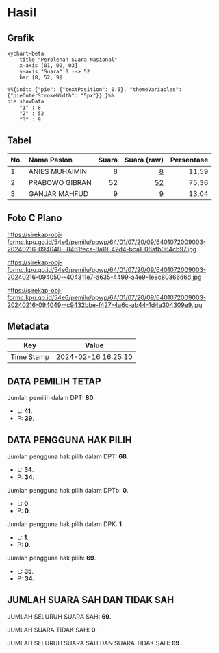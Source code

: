 # Hasil

## Grafik

```mermaid
xychart-beta
    title "Perolehan Suara Nasional"
    x-axis [01, 02, 03]
    y-axis "Suara" 0 --> 52
    bar [8, 52, 9]
```

```mermaid
%%{init: {"pie": {"textPosition": 0.5}, "themeVariables": {"pieOuterStrokeWidth": "5px"}} }%%
pie showData
    "1" : 8
    "2" : 52
    "3" : 9
```

## Tabel

| No. | Nama Paslon    | Suara | Suara (raw) | Persentase |
|:--- |:-------------- | -----:| -----------:| ----------:|
| 1   | ANIES MUHAIMIN | 8     | [8][p-1]    | 11,59      |
| 2   | PRABOWO GIBRAN | 52    | [52][p-2]   | 75,36      |
| 3   | GANJAR MAHFUD  | 9     | [9][p-3]    | 13,04      |


[p-1]: https://github.com/gigit-pemilu/pemilu-2024/blob/main/pilpres/hitung-suara/sub/64-kalimantan-timur/sub/01-paser/sub/07-muara-komam/sub/2009-muara-payang/sub/003-tps/sub/paslon-1.txt
[p-2]: https://github.com/gigit-pemilu/pemilu-2024/blob/main/pilpres/hitung-suara/sub/64-kalimantan-timur/sub/01-paser/sub/07-muara-komam/sub/2009-muara-payang/sub/003-tps/sub/paslon-2.txt
[p-3]: https://github.com/gigit-pemilu/pemilu-2024/blob/main/pilpres/hitung-suara/sub/64-kalimantan-timur/sub/01-paser/sub/07-muara-komam/sub/2009-muara-payang/sub/003-tps/sub/paslon-3.txt

## Foto C Plano

https://sirekap-obj-formc.kpu.go.id/54e6/pemilu/ppwp/64/01/07/20/09/6401072009003-20240216-094048--8461feca-8a19-42d4-bca1-06afb064cb97.jpg

https://sirekap-obj-formc.kpu.go.id/54e6/pemilu/ppwp/64/01/07/20/09/6401072009003-20240216-094050--404311e7-a635-4499-a4e9-1e8c80366d6d.jpg

https://sirekap-obj-formc.kpu.go.id/54e6/pemilu/ppwp/64/01/07/20/09/6401072009003-20240216-094049--c9432bbe-f427-4a6c-ab44-1d4a304309e9.jpg


## Metadata

| Key        | Value               |
| ---------- | ------------------- |
| Time Stamp | 2024-02-16 16:25:10 |


## DATA PEMILIH TETAP

Jumlah pemilih dalam DPT: **80**.
 * L: **41**.
 * P: **39**.

## DATA PENGGUNA HAK PILIH

Jumlah pengguna hak pilih dalam DPT: **68**.
 * L: **34**.
 * P: **34**.

Jumlah pengguna hak pilih dalam DPTb: **0**.
 * L: **0**.
 * P: **0**.

Jumlah pengguna hak pilih dalam DPK: **1**.
 * L: **1**.
 * P: **0**.

Jumlah pengguna hak pilih: **69**.
 * L: **35**.
 * P: **34**.

## JUMLAH SUARA SAH DAN TIDAK SAH

JUMLAH SELURUH SUARA SAH: **69**.

JUMLAH SUARA TIDAK SAH: **0**.

JUMLAH SELURUH SUARA SAH DAN SUARA TIDAK SAH: **69**.


